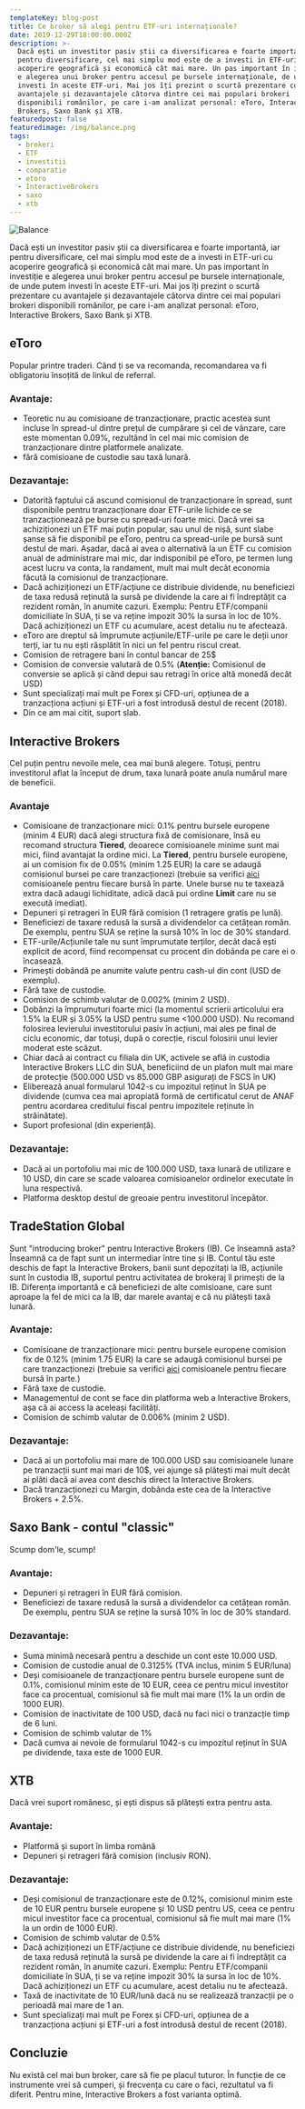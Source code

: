 ```yaml
---
templateKey: blog-post
title: Ce broker să alegi pentru ETF-uri internaționale?
date: 2019-12-29T18:00:00.000Z
description: >-
  Dacă ești un investitor pasiv știi ca diversificarea e foarte importantă, iar
  pentru diversificare, cel mai simplu mod este de a investi in ETF-uri cu
  acoperire geografică și economică cât mai mare. Un pas important în investiție
  e alegerea unui broker pentru accesul pe bursele internaționale, de unde putem
  investi în aceste ETF-uri. Mai jos îți prezint o scurtă prezentare cu
  avantajele și dezavantajele câtorva dintre cei mai populari brokeri
  disponibili românilor, pe care i-am analizat personal: eToro, Interactive
  Brokers, Saxo Bank și XTB. 
featuredpost: false
featuredimage: /img/balance.png
tags:
  - brokeri
  - ETF
  - investitii
  - comparatie
  - etoro
  - InteractiveBrokers
  - saxo
  - xtb
---
```


![Balance](/img/balance.png)


Dacă ești un investitor pasiv știi ca diversificarea e foarte importantă, iar pentru diversificare, cel mai simplu mod este de a investi in ETF-uri cu acoperire geografică și economică cât mai mare. Un pas important în investiție e alegerea unui broker pentru accesul pe bursele internaționale, de unde putem investi în aceste ETF-uri. Mai jos îți prezint o scurtă prezentare cu avantajele și dezavantajele câtorva dintre cei mai populari brokeri disponibili românilor, pe care i-am analizat personal: eToro, Interactive Brokers, Saxo Bank și XTB. 


## eToro
Popular printre traderi. Când ți se va recomanda, recomandarea va fi obligatoriu însoțită de linkul de referral. 

### Avantaje:
* Teoretic nu au comisioane de tranzacționare,  practic acestea sunt incluse în spread-ul dintre prețul de cumpărare și cel de vânzare, care este momentan 0.09%, rezultând în cel mai mic comision de tranzacționare dintre platformele analizate.
* fără comisioane de custodie sau taxă lunară.

### Dezavantaje:
* Datorită faptului că ascund comisionul de tranzacționare în spread, sunt disponibile pentru tranzacționare doar ETF-urile lichide ce se tranzacționează pe burse cu spread-uri foarte mici. Dacă vrei sa achiziționezi un ETF mai puțin popular, sau unul de nișă, sunt slabe șanse să fie disponibil pe eToro, pentru ca spread-urile pe bursă sunt destul de mari. Așadar, dacă ai avea o alternativă la un ETF cu comision anual de administrare mai mic, dar indisponibil pe eToro, pe termen lung acest lucru va conta, la randament, mult mai mult decât economia făcută la comisionul de tranzacționare.
* Dacă achiziționezi un ETF/acțiune ce distribuie dividende, nu beneficiezi de taxa redusă reținută la sursă pe dividende la care ai fi îndreptățit ca rezident român, în anumite cazuri. Exemplu: Pentru ETF/companii domiciliate în SUA, ți se va reține impozit 30% la sursa în loc de 10%. Dacă achiziționezi un ETF cu acumulare, acest detaliu nu te afectează.
* eToro are dreptul să împrumute acțiunile/ETF-urile pe care le deții unor terți, iar tu nu ești răsplătit în nici un fel pentru riscul creat.
* Comision de retragere bani în contul bancar de 25$
* Comision de conversie valutară de 0.5% (**Atenție:** Comisionul de conversie se aplică  și când depui sau retragi în orice altă monedă decât USD)
* Sunt specializați mai mult pe Forex și CFD-uri, opțiunea de a tranzacționa acțiuni și ETF-uri a fost introdusă destul de recent (2018).
* Din ce am mai citit, suport slab.


## Interactive Brokers
Cel puțin pentru nevoile mele, cea mai bună alegere. Totuși, pentru investitorul aflat la început de drum, taxa lunară poate anula numărul mare de beneficii.

### Avantaje
* Comisioane de tranzacționare mici: 0.1% pentru bursele europene (minim 4 EUR) dacă alegi structura fixă de comisionare, însă eu recomand structura **Tiered**, deoarece comisioanele minime sunt mai mici, fiind avantajat la ordine mici. La **Tiered**, pentru bursele europene, ai un comision fix de 0.05% (minim 1.25 EUR) la care se adaugă comisionul bursei pe care tranzacționezi (trebuie sa verifici [aici](https://www.interactivebrokers.com/en/index.php?f=1590&p=stocks2) comisioanele pentru fiecare bursă în parte. Unele burse nu te taxează extra dacă adaugi lichiditate, adică dacă pui ordine **Limit** care nu se execută imediat). 
* Depuneri și retrageri în EUR fără comision (1 retragere gratis pe lună).
* Beneficiezi de taxare redusă la sursă a dividendelor ca cetățean român. De exemplu, pentru SUA se reține la sursă 10% în loc de 30% standard.
* ETF-urile/Acțiunile tale nu sunt împrumutate terților, decât dacă ești explicit de acord, fiind recompensat cu procent din dobânda pe care ei o încasează.
* Primești dobândă pe anumite valute pentru cash-ul din cont (USD de exemplu).
* Fără taxe de custodie.
* Comision de schimb valutar de 0.002% (minim 2 USD).
* Dobânzi la împrumuturi foarte mici (la momentul scrierii articolului era 1.5% la EUR și 3.05% la USD pentru sume <100.000 USD). Nu recomand folosirea levierului investitorului pasiv în acțiuni, mai ales pe final de ciclu economic, dar totuși, după o corecție, riscul folosirii unui levier moderat este scăzut.
* Chiar dacă ai contract cu filiala din UK, activele se află in custodia Interactive Brokers LLC din SUA, beneficiind de un plafon mult mai mare de protecție (500.000 USD vs 85.000 GBP asigurați de FSCS în UK)
* Eliberează anual formularul 1042-s cu impozitul reținut în SUA pe dividende (cumva cea mai apropiată formă de certificatul cerut de ANAF pentru acordarea creditului fiscal pentru impozitele reținute în străinătate).
* Suport profesional (din experiență).

### Dezavantaje:
* Dacă ai un portofoliu mai mic de 100.000 USD, taxa lunară de utilizare e 10 USD, din care se scade valoarea comisioanelor ordinelor executate în luna respectivă. 
* Platforma desktop destul de greoaie pentru investitorul începător.


## TradeStation Global
Sunt "introducing broker" pentru Interactive Brokers (IB). Ce înseamnă asta? Înseamnă ca de fapt sunt un intermediar între tine și IB. Contul tău este deschis de fapt la Interactive Brokers, banii sunt depozitați la IB, acțiunile sunt în custodia IB, suportul pentru activitatea de brokeraj îl primești de la IB. Diferența importantă e că beneficiezi de alte comisioane, care sunt aproape la fel de mici ca la IB, dar marele avantaj e că nu plătești taxă lunară. 

### Avantaje:
* Comisioane de tranzacționare mici: pentru bursele europene comision fix de 0.12% (minim 1.75 EUR) la care se adaugă comisionul bursei pe care tranzacționezi (trebuie sa verifici [aici]([https://www.tradestation-international.com/global/exchange-fees/](https://www.tradestation-international.com/global/exchange-fees/)) comisioanele pentru fiecare bursă în parte.)
* Fără taxe de custodie.
* Managementul de cont se face din platforma web a Interactive Brokers, așa că ai access la aceleași facilități.
* Comision de schimb valutar de 0.006% (minim 2 USD).

### Dezavantaje:
* Dacă ai un portofoliu mai mare de 100.000 USD sau comisioanele lunare pe tranzacții sunt mai mari de 10$, vei ajunge să plătești mai mult decât ai plăti dacă ai avea cont deschis direct la Interactive Brokers.
* Dacă tranzacționezi cu Margin, dobânda este cea de la Interactive Brokers + 2.5%.


## Saxo Bank - contul "classic"
Scump dom'le, scump!

### Avantaje:
* Depuneri și retrageri în EUR fără comision.
* Beneficiezi de taxare redusă la sursă a dividendelor ca cetățean român. De exemplu, pentru SUA se reține la sursă 10% în loc de 30% standard.

### Dezavantaje:
* Suma minimă necesară pentru a deschide un cont este 10.000 USD.
* Comision de custodie anual de 0.3125% (TVA inclus, minim 5 EUR/luna)
* Deși comisioanele de tranzacționare pentru bursele europene sunt de 0.1%, comisionul minim este de 10 EUR, ceea ce pentru micul investitor face ca procentual, comisionul să fie mult mai mare (1% la un ordin de 1000 EUR).
* Comision de inactivitate de 100 USD, dacă nu faci nici o tranzacție timp de 6 luni.
* Comision de schimb valutar de 1%
* Dacă cumva ai nevoie de formularul 1042-s cu impozitul reținut în SUA pe dividende, taxa este de 1000 EUR.


## XTB
Dacă vrei suport românesc, și ești dispus să plătești extra pentru asta.

### Avantaje:
* Platformă și suport în limba română
* Depuneri și retrageri fără comision (inclusiv RON).

### Dezavantaje:
* Deși comisionul de tranzacționare este de 0.12%, comisionul minim este de 10 EUR pentru bursele europene și 10 USD pentru US, ceea ce pentru micul investitor face ca procentual, comisionul să fie mult mai mare (1% la un ordin de 1000 EUR).
* Comision de schimb valutar de 0.5%
* Dacă achiziționezi un ETF/acțiune ce distribuie dividende, nu beneficiezi de taxa redusă reținută la sursă pe dividende la care ai fi îndreptățit ca rezident român, în anumite cazuri. Exemplu: Pentru ETF/companii domiciliate în SUA, ți se va reține impozit 30% la sursa în loc de 10%. Dacă achiziționezi un ETF cu acumulare, acest detaliu nu te afectează.
* Taxă de inactivitate de 10 EUR/lună dacă nu se realizează tranzacții pe o perioadă mai mare de 1 an.
* Sunt specializați mai mult pe Forex și CFD-uri, opțiunea de a tranzacționa acțiuni și ETF-uri a fost introdusă destul de recent (2018).


## Concluzie
Nu există cel mai bun broker, care să fie pe placul tuturor. În funcție de ce instrumente vrei să cumperi, și frecvența cu care o faci, rezultatul va fi diferit. Pentru mine, Interactive Brokers a fost varianta optimă.


